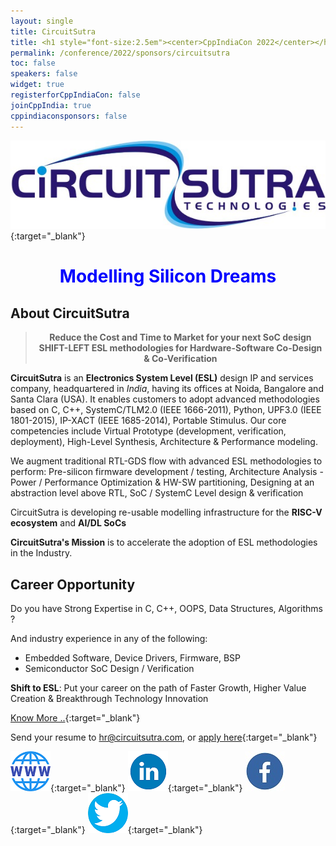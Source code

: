 ```yaml
---
layout: single
title: CircuitSutra
title: <h1 style="font-size:2.5em"><center>CppIndiaCon 2022</center></h1><center><p style="font-size:1.5em">Gold Sponsor
permalink: /conference/2022/sponsors/circuitsutra
toc: false
speakers: false
widget: true
registerforCppIndiaCon: false
joinCppIndia: true
cppindiaconsponsors: false
---
```


[![CircuitSutra](/conference/2021/sponsors/circuitsutra.jpg "CircuitSutra")](https://www.circuitsutra.com/){:target="_blank"}
<!-- <center> Modelling Silicon Dreams</center> -->
<h1 style="font-size:2em; color:blue"><center>Modelling Silicon Dreams</center></h1>

## About CircuitSutra
<!-- 
>***Reduce the Cost and Time to Market for your next SoC design***
***SHIFT-LEFT ESL methodologies for Hardware-Software Co-Design & Co-Verification*** -->

> **<center>Reduce the Cost and Time to Market for your next SoC design</center>**
> **<center>SHIFT-LEFT ESL methodologies for Hardware-Software Co-Design & Co-Verification</center>**


**CircuitSutra** is an **Electronics System Level (ESL)** design IP and services company, headquartered in *India*, having its offices at Noida, Bangalore and Santa Clara (USA). It enables customers to adopt advanced methodologies based on C, C++, SystemC/TLM2.0 (IEEE 1666-2011), Python, UPF3.0 (IEEE 1801-2015), IP-XACT (IEEE 1685-2014), Portable Stimulus. Our core competencies include Virtual Prototype (development, verification, deployment), High-Level Synthesis, Architecture & Performance modeling.

We augment traditional RTL-GDS flow with advanced ESL methodologies to perform: Pre-silicon firmware development / testing, Architecture Analysis - Power / Performance Optimization & HW-SW partitioning, Designing at an abstraction level above RTL, SoC / SystemC Level design & verification

CircuitSutra is developing re-usable modelling infrastructure for the **RISC-V ecosystem** and **AI/DL SoCs**
 
**CircuitSutra's Mission** is to accelerate the adoption of ESL methodologies in the Industry.

## Career Opportunity
Do you have Strong Expertise in C, C++, OOPS, Data Structures, Algorithms ?

And industry experience in any of the following:
- Embedded Software, Device Drivers, Firmware, BSP
- Semiconductor SoC Design / Verification  

**Shift to ESL**: Put your career on the path of Faster Growth, Higher Value Creation & Breakthrough Technology Innovation 

[Know More ..](https://www.circuitsutra.com/opportunities_esl_embedded.html){:target="_blank"}

Send your resume to <hr@circuitsutra.com>, or [apply here](https://www.circuitsutra.com/opportunities.html){:target="_blank"}


[![CircuitSutra](/assets/images/www.png "CircuitSutra")](https://www.circuitsutra.com/){:target="_blank"}
[![CircuitSutra](/assets/images/linkedin.png "CircuitSutra")](https://www.linkedin.com/company/1013850/admin/){:target="_blank"}
[![CircuitSutra](/assets/images/facebook.jpg "CircuitSutra")](https://www.facebook.com/CircuitSutra/){:target="_blank"}
[![CircuitSutra](/assets/images/twitter.png "CircuitSutra")](https://twitter.com/CircuitSutra){:target="_blank"}
